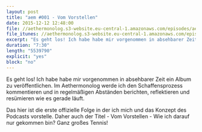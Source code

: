 ```yaml
---
layout: post
title: "aem #001 - Vom Vorstellen"
date: 2015-12-12 12:48:00
file: //aethermonolog.s3-website.eu-central-1.amazonaws.com/episodes/aethermonolog-001.mp3
file_itunes: //aethermonolog.s3-website.eu-central-1.amazonaws.com/episodes/aethermonolog-001.m4a
excerpt: "Es geht los! Ich habe habe mir vorgenommen in absehbarer Zeit ein Album zu ver&ouml;ffentlichen. Im &quot;Aethermonolog&quot; werde ich den Schaffensprozess kommentieren und in regelmäßigen Abständen berichten, reflektieren und resümieren wie es gerade läuft."
duration: "7:30"
length: "5539790"
explicit: "yes"
block: "no"
---
```


Es geht los! Ich habe habe mir vorgenommen in absehbarer Zeit ein Album zu veröffentlichen. Im Aethermonolog werde ich den Schaffensprozess kommentieren und in regelmäßigen Abständen berichten, reflektieren und resümieren wie es gerade läuft.

Das hier ist die erste offizielle Folge in der ich mich und das Konzept des Podcasts vorstelle. Daher auch der Titel - Vom Vorstellen - Wie ich darauf nur gekommen bin? Ganz großes Tennis!
